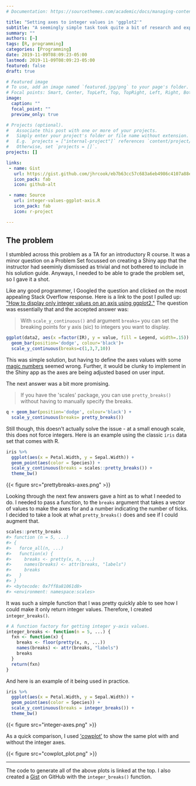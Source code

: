 ```yaml
---
# Documentation: https://sourcethemes.com/academic/docs/managing-content/

title: "Setting axes to integer values in 'ggplot2'"
subtitle: "A seemingly simple task took quite a bit of research and experimentation to figure out."
summary: ""
authors: [~]
tags: [R, programming]
categories: [Programming]
date: 2019-11-09T08:09:23-05:00
lastmod: 2019-11-09T08:09:23-05:00
featured: false
draft: true

# Featured image
# To use, add an image named `featured.jpg/png` to your page's folder.
# Focal points: Smart, Center, TopLeft, Top, TopRight, Left, Right, BottomLeft, Bottom, BottomRight.
image:
  caption: ""
  focal_point: ""
  preview_only: true

# Projects (optional).
#   Associate this post with one or more of your projects.
#   Simply enter your project's folder or file name without extension.
#   E.g. `projects = ["internal-project"]` references `content/project/deep-learning/index.md`.
#   Otherwise, set `projects = []`.
projects: []

links:
 - name: Gist
   url: https://gist.github.com/jhrcook/eb7b63cc57c683a6eb4986c4107a88ec
   icon_pack: fab
   icon: github-alt

 - name: Source
   url: integer-values-ggplot-axis.R
   icon_pack: fab
   icon: r-project

---
```


## The problem

I stumbled across this problem as a TA for an introductory R course.
It was a minor question on a Problem Set focussed on creating a Shiny app that the instructor had seeminly dismissed as trivial and not bothered to include in his solution guide.
Anyways, I needed to be able to grade the problem set, so I gave it a shot.

Like any good programmer, I Googled the question and clicked on the most appealing Stack Overflow response. Here is a link to the post I pulled up: ["How to display only integer values on an axis using ggplot2."](https://stackoverflow.com/questions/15622001/how-to-display-only-integer-values-on-an-axis-using-ggplot2)
The question was essentially that and the accepted answer was:

> With `scale_y_continuous()` and argument `breaks=` you can set the breaking points for y axis (sic) to integers you want to display.

```r
ggplot(data2, aes(x =factor(IR), y = value, fill = Legend, width=.15)) +
  geom_bar(position='dodge', colour='black')+
  scale_y_continuous(breaks=c(1,3,7,10))
```

This was simple solution, but having to define the axes values with some [magic numbers](https://en.wikipedia.org/wiki/Magic_number_(programming)) seemed wrong.
Further, it would be clunky to implement in the Shiny app as the axes are being adjusted based on user input.

The next answer was a bit more promising.

> If you have the 'scales' package, you can use `pretty_breaks()` without having to manually specify the breaks.

```r
q + geom_bar(position='dodge', colour='black') + 
  scale_y_continuous(breaks= pretty_breaks())
```

Still though, this doesn't actually solve the issue - at a small enough scale, this does not force integers.
Here is an example using the classic `iris` data set that comes with R.

```r
iris %>% 
  ggplot(aes(x = Petal.Width, y = Sepal.Width)) +
  geom_point(aes(color = Species)) +
  scale_y_continuous(breaks = scales::pretty_breaks()) +
  theme_bw()
```

{{< figure src="prettybreaks-axes.png" >}}

Looking through the next few answers gave a hint as to what I needed to do.
I needed to pass a function, to the `breaks` argument that takes a vector of values to make the axes for and a number indicating the number of ticks.
I decided to take a look at what `pretty_breaks()` does and see if I could augment that.

```r
scales::pretty_breaks
#> function (n = 5, ...) #> {#>   force_all(n, ...)#>   function(x) {#>     breaks <- pretty(x, n, ...)#>     names(breaks) <- attr(breaks, "labels")#>     breaks#>   }#> }#> <bytecode: 0x7ff8a81061d8>#> <environment: namespace:scales>
```

It was such a simple function that I was pretty quickly able to see how I could make it only return integer values.
Therefore, I created `integer_breaks()`.

```r
# A function factory for getting integer y-axis values.
integer_breaks <- function(n = 5, ...) {
  fxn <- function(x) {
    breaks <- floor(pretty(x, n, ...))
    names(breaks) <- attr(breaks, "labels")
    breaks
  }
  return(fxn)
}
```

And here is an example of it being used in practice.

```r
iris %>% 
  ggplot(aes(x = Petal.Width, y = Sepal.Width)) +
  geom_point(aes(color = Species)) +
  scale_y_continuous(breaks = integer_breaks()) +
  theme_bw()
```
{{< figure src="integer-axes.png" >}}

As a quick comparison, I used ['cowplot'](https://cran.r-project.org/web/packages/cowplot/index.html) to show the same plot with and without the integer axes.

{{< figure src="cowplot_plot.png" >}}

---

The code to generate all of the above plots is linked at the top. 
I also created a [Gist](https://gist.github.com/jhrcook/eb7b63cc57c683a6eb4986c4107a88ec) on GitHub with the `integer_breaks()` function.
